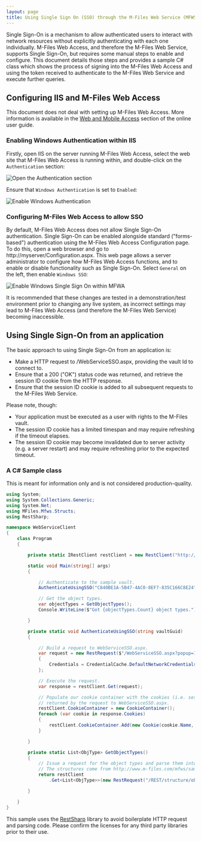 ```yaml
---
layout: page
title: Using Single Sign On (SSO) through the M-Files Web Service (MFWS).
---
```


Single Sign-On is a mechanism to allow authenticated users to interact with network resources without explicitly authenticating with each one individually.  M-Files Web Access, and therefore the M-Files Web Service, supports Single Sign-On, but requires some manual steps to enable and configure.
This document details those steps and provides a sample C# class which shows the process of signing into the M-Files Web Access and using the token received to authenticate to the M-Files Web Service and execute further queries.

## Configuring IIS and M-Files Web Access

<p class="note">This document does not deal with setting up M-Files Web Access.  More information is available in the <a href="http://www.m-files.com/user-guide/latest/eng/#Configure_M-Files_Web_Access.html">Web and Mobile Access</a> section of the online user guide.</p>

### Enabling Windows Authentication within IIS

Firstly, open IIS on the server running M-Files Web Access, select the web site that M-Files Web Access is running within, and double-click on the `Authentication` section:

![Open the Authentication section](iis-1.png)

Ensure that `Windows Authentication` is set to `Enabled`:

![Enable Windows Authentication](iis-2.png)

### Configuring M-Files Web Access to allow SSO

By default, M-Files Web Access does not allow Single Sign-On authentication.  Single Sign-On can be enabled alongside standard ("forms-based") authentication using the M-Files Web Access Configuration page.
To do this, open a web browser and go to http://myserver/Configuration.aspx.  This web page allows a server administrator to configure how M-Files Web Access functions, and to enable or disable functionality such as Single Sign-On.
Select `General` on the left, then enable `Windows SSO`:

![Enable Windows Single Sign On within MFWA](mfwa-1.png)

<p class="note">It is recommended that these changes are tested in a demonstration/test environment prior to changing any live system, as incorrect settings may lead to M-Files Web Access (and therefore the M-Files Web Service) becoming inaccessible.</p>

## Using Single Sign-On from an application

The basic approach to using Single Sign-On from an application is:

* Make a HTTP request to /WebServiceSSO.aspx, providing the vault Id to connect to.
* Ensure that a 200 ("OK") status code was returned, and retrieve the session ID cookie from the HTTP response.
* Ensure that the session ID cookie is added to all subsequent requests to the M-Files Web Service.

Please note, though:

* Your application must be executed as a user with rights to the M-Files vault.
* The session ID cookie has a limited timespan and may require refreshing if the timeout elapses.
* The session ID cookie may become invalidated due to server activity (e.g. a server restart) and may require refreshing prior to the expected timeout.

### A C# Sample class

<p class="note">This is meant for information only and is not considered production-quality.</p>

```csharp
using System;
using System.Collections.Generic;
using System.Net;
using MFiles.Mfws.Structs;
using RestSharp;

namespace WebServiceClient
{
	class Program
	{

		private static IRestClient restClient = new RestClient("http://localhost");

		static void Main(string[] args)
		{

			// Authenticate to the sample vault.
			AuthenticateUsingSSO("C840BE1A-5B47-4AC0-8EF7-835C166C8E24");

			// Get the object types.
			var objectTypes = GetObjectTypes();
			Console.WriteLine($"Got {objectTypes.Count} object types.");

		}

		private static void AuthenticateUsingSSO(string vaultGuid)
		{

			// Build a request to WebServiceSSO.aspx.
			var request = new RestRequest($"/WebServiceSSO.aspx?popup=1&vault={vaultGuid}")
			{
				Credentials = CredentialCache.DefaultNetworkCredentials
			};

			// Execute the request.
			var response = restClient.Get(request);

			// Populate our cookie container with the cookies (i.e. session tokens)
			// returned by the request to WebServiceSSO.aspx.
			restClient.CookieContainer = new CookieContainer();
			foreach (var cookie in response.Cookies)
			{
				restClient.CookieContainer.Add(new Cookie(cookie.Name, cookie.Value, cookie.Path, cookie.Domain));
			}

		}

		private static List<ObjType> GetObjectTypes()
		{
			// Issue a request for the object types and parse them into the expected structure.
			// The structures come from http://www.m-files.com/mfws/samples.html
			return restClient
				.Get<List<ObjType>>(new RestRequest("/REST/structure/objecttypes")).Data;

		}

	}
}

```

<p class="note">This sample uses the <a href="http://restsharp.org/">RestSharp</a> library to avoid boilerplate HTTP request and parsing code.  Please confirm the licenses for any third party libraries prior to their use.</p>